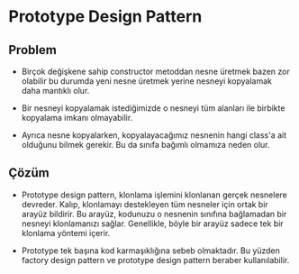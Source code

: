 # Prototype Design Pattern

## Problem

- Birçok değişkene sahip constructor metoddan nesne üretmek bazen zor olabilir bu durumda yeni nesne üretmek yerine nesneyi kopyalamak daha mantıklı olur.

- Bir nesneyi kopyalamak istediğimizde o nesneyi tüm alanları ile birbikte kopyalama imkanı olmayabilir.

- Ayrıca nesne kopyalarken, kopyalayacağımız nesnenin hangi class'a ait olduğunu bilmek gerekir. Bu da sınıfa bağımlı olmamıza neden olur.

## Çözüm

- Prototype design pattern, klonlama işlemini klonlanan gerçek nesnelere devreder. Kalıp, klonlamayı destekleyen tüm nesneler için ortak bir arayüz bildirir.
Bu arayüz, kodunuzu o nesnenin sınıfına bağlamadan bir nesneyi klonlamanızı sağlar. Genellikle, böyle bir arayüz sadece tek bir klonlama yöntemi içerir.

- Prototype tek başına kod karmaşıklığına sebeb olmaktadır. Bu yüzden factory design pattern ve prototype design pattern beraber kullanılabilir.
